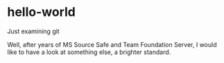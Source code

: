 # hello-world
Just examining git

Well, after years of MS Source Safe and Team Foundation Server, I would like to have a look at something else,
a brighter standard.
